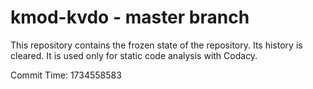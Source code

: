 # kmod-kvdo - master branch

This repository contains the frozen state of the repository.
Its history is cleared. It is used only for static code
analysis with Codacy.

Commit Time: 1734558583